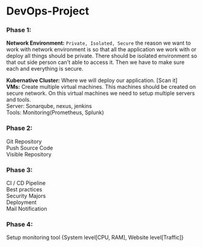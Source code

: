# DevOps-Project

### Phase 1: 
**Network Environment:** `Private, Isolated, Secure` the reason we want to work with network environment is so that all the application we work with or deploy all things should be private. There should be isolated environment so that out side person can't able to access it. Then we have to make sure each and everything is secure. 

**Kubernative Cluster:** Where we will deploy our application.  [Scan it]  
**VMs:** Create multiple virtual machines. This machines should be created on secure network. On this virtual machines we need to setup multiple servers and tools.  
Server: Sonarqube, nexus, jenkins  
Tools: Monitoring(Prometheus, Splunk)  

  
### Phase 2:   
Git Repository  
Push Source Code  
Visible Repository  

### Phase 3:  
CI / CD Pipeline  
Best practices  
Security Majors  
Deployment  
Mail Notification  

### Phase 4:
Setup monitoring tool {System level[CPU, RAM], Website level[Traffic]}

